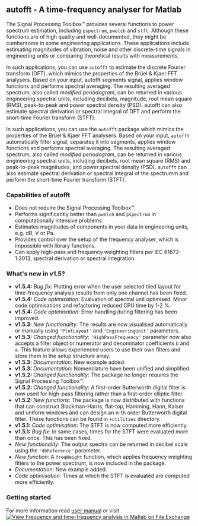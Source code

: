 ## autofft - A time-frequency analyser for Matlab
The Signal Processing Toolbox™ provides several functions to power spectrum estimation, including `pspectrum`, `pwelch` and `stft`. Although these functions are of high quality and well-documented, they might be cumbersome in some engineering applications. These applications include estimating magnitudes of vibration, noise and other discrete-time signals in engineering units or comparing theoretical results with measurements.

In such applications, you can use `autofft` to estimate the discrete Fourier transform (DFT), which mimics the properties of the Brüel & Kjaer FFT analysers. Based on your input, autofft segments signal, applies window functions and performs spectral averaging. The resulting averaged spectrum, also called _modified periodogram_, can be returned in various engineering spectral units, including decibels, magnitude, root mean square (RMS), peak-to-peak and power spectral density (PSD). autofft can also estimate spectral derivation or spectral integral of DFT and perform the short-time Fourier transform (STFT).

In such applications, you can use the `autofft` package which mimics the properties of the Brüel & Kjaer FFT analysers. Based on your input, `autofft` automatically filter signal, separates it into segments, applies window functions and performs spectral averaging. The resulting averaged spectrum, also called _modified periodogram_, can be returned in various engineering spectral units, including decibels, root mean square (RMS) and peak-to-peak magnitudes, and power spectral density (PSD). `autofft` can also estimate spectral derivation or spectral integral of the spectrumm and perform the short-time Fourier transform (STFT).

### Capabilities of autofft
- Does not require the Signal Processing Toolbox™.
- Performs significantly better than `pwelch` and `pspectrum` in computationally intensive problems.
- Estimates magnitudes of components in your data in engineering units, e.g. dB, V or Pa.
- Provides control over the setup of the frequency analyser, which is impossible with library functions.
- Can apply high-pass and frequency weighting filters per IEC 61672-1:2013, spectral derivation or spectral integration.

### What's new in v1.5?
- __v1.5.4:__ _Bug fix_: Plotting error when the user selected tiled layout for time-frequency analysis results from only one channel has been fixed.
- __v1.5.4:__ _Code optimisation_: Evaluation of spectral unit optimised. Minor code optimisations and refactoring reduced CPU time by 1-2 %.
- __v1.5.4:__ _Code optimisation_: Error handling during filtering has been improved.
- __v1.5.3:__ _New functionality_: The results are now visualised automatically or manually using `'PlotLayout'` and `'EngineeringUnit'` parameters.
- __v1.5.3:__ _Changed functionality_: `'HighPassFrequency'` parameter now also accepts a filter object or numerator and denominator coefficients `b` and `a`. This feature allows experienced users to use their own filters and store them in the setup structure array.
- __v1.5.3:__ _Documentation_: New example added.
- __v1.5.3:__ _Documentation_: Nomenclature have been unified and simplified.
- __v1.5.2:__ _Changed functionality_: The package no longer requires the Signal Processing Toolbox™.
- __v1.5.2:__ _Changed functionality_: A first-order Butterworth digital filter is now used for high-pass filtering rather than a first-order elliptic filter.
- __v1.5.2:__ _New functions_: The package is now distributed with functions that can construct Blackman-Harris, flat-top, Hamming, Hann, Kaiser and uniform windows and can design an n-th order Butterworth digital filter. These functions can be found in `+utilities` directory.
- __v1.5.1:__ _Code optimisation_: The STFT is now computed more efficiently.
- __v1.5.1:__ _Bug fix_: In same cases, times for the STFT were evaluated more than once. This has been fixed.
- _New functionality_: The output spectra can be returned in decibel scale using the `'dbReference'` parameter.
- _New function_: A `freqWeight` function, which applies frequency weighting filters to the power spectrum, is now included in the package.
- _Documentation_: New example added.
- _Code optimisation_: Times at which the STFT is evaluated are computed more efficiently.

### Getting started

For more information read [user manual](https://github.com/LubosSmolik/autofft/blob/master/user_manual.pdf) or visit  [![View Frequency and time-frequency analysis in Matlab on File Exchange](https://www.mathworks.com/matlabcentral/images/matlab-file-exchange.svg)](https://www.mathworks.com/matlabcentral/fileexchange/69534-frequency-and-time-frequency-analysis-in-matlab)
